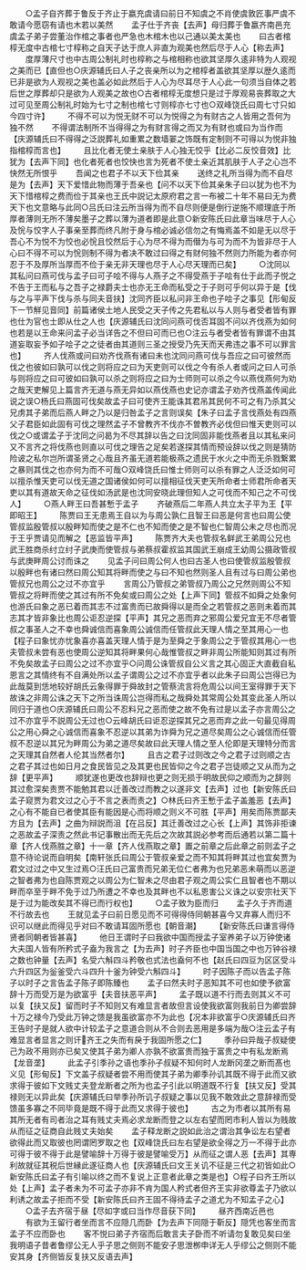 <!-- { "loadSidebar": true } -->
　　○孟子自齐葬于鲁反于齐止于嬴充虞请曰前日不知虞之不肖使虞敦匠事严虞不敢请今愿窃有请也木若以美然
　　孟子仕于齐丧【去声】母归葬于鲁嬴齐南邑充虞孟子弟子尝董治作棺之事者也严急也木棺木也以己通以美太美也
　　曰古者棺椁无度中古棺七寸椁称之自天子达于庶人非直为观美也然后尽于人心【称去声】
　　度厚薄尺寸也中古周公制礼时也椁称之与棺相称也欲其坚厚久逺非特为人观视之美而已【直但也○庆源辅氏曰人子之丧亲所以为之棺椁者盖欲其坚厚以歴久逺而已非是欲为人观视之美也盖必如此然后于人心为尽耳尽于人心此一句须当自体之若后世之厚葬却只是欲为人观美之故也○古者棺椁无度想只是过于厚观易丧葬取之大过可见至周公制礼时始为七寸之制也棺七寸则椁亦七寸也○双峰饶氏曰周七寸只如今四寸许】
　　不得不可以为悦无财不可以为悦得之为有财古之人皆用之吾何为独不然
　　不得谓法制所不当得得之为有财言得之而又为有财也或曰为当作而【庆源辅氏曰不得得之泛説葬礼如重累之数墙翣之饰既有定制则不可得以为悦非独指棺椁而言也】
　　且比化者无使土亲肤于人心独无恔乎【比必二反恔音效】比犹为【去声下同】也化者死者也恔快也言为死者不使土亲近其肌肤于人子之心岂不快然无所恨乎
　　吾闻之也君子不以天下俭其亲
　　送终之礼所当得为而不自尽是为【去声】天下爱惜此物而薄于吾亲也【问不以天下俭其亲朱子曰以犹为也不为天下惜棺椁之费而俭于其亲也王氏中説记太原府君之言一布被二十年不易曰无为费天下也文意略与此同○吕氏曰注云所当得为而不自尽则便是倒行逆施不顺理底于所厚者薄则无所不薄矣墨子之葬以薄为道者即是此意○新安陈氏曰此章当味尽于人心及恱与恔字人子事亲至葬而终凡附于身与棺必诚必信勿之有悔焉盖不如是无以尽于吾心不为悦不为恔也必恱且恔然后于心为尽不得为而僣为与可为而不为皆非尽于人心曰不得不可以为恱则制不得为者决不敢过曰得之有财何独不然则力所能为者亦何忍于不及厚所当厚而不俭于亲无非天理也尽于人心尽天理而已矣】
　　○沈同以其私问曰燕可伐与孟子曰可子哙不得与人燕子之不得受燕于子哙有仕于此而子悦之不告于王而私与之吾子之禄爵夫士也亦无王命而私受之于子则可乎何以异于是【伐与之与平声下伐与杀与同夫音扶】沈同齐臣以私问非王命也子哙子之事见【形甸反下一节觧见音同】前篇诸侯土地人民受之天子传之先君私以与人则与者受者皆有罪也仕为官也士即从仕之人也【庆源辅氏曰沈同问燕可伐否耳固不问以齐伐燕为如何也若是以王命来问孟子必当详告之不但曰可而已也○注云与者受者皆有罪谓不由其道妄取妄予如子哙子之之徒者由其道则三圣之授受乃先天而天弗违之事不可以罪言也】
　　齐人伐燕或问曰劝齐伐燕有诸曰未也沈同问燕可伐与吾应之曰可彼然而伐之也彼如曰孰可以伐之则将应之曰为天吏则可以伐之今有杀人者或问之曰人可杀与则将应之曰可彼如曰孰可以杀之则将应之曰为士师则可以杀之今以燕伐燕何为劝之哉天吏解见上篇言齐无道与燕无异如以燕伐燕也史记亦谓孟子劝齐伐燕盖传闻此说之误○杨氏曰燕固可伐矣故孟子曰可使齐王能诛其君吊其民何不可之有乃杀其父兄虏其子弟而后燕人畔之乃以是归咎孟子之言则误矣【朱子曰孟子言伐燕处有四燕父子君臣如此固有可伐之理然孟子不曾教齐不伐亦不曽教齐必伐但曰惟天吏则可以伐之○或谓孟子于沈同之问曷为不尽其辞以告之曰沈同固非能伐燕者且以其私来问又不言齐之将伐燕也则直以可伐之理告之足矣若遂探其情而预设辞以伐之则是猜防险诐之私尔岂所谓圣贤之心哉且齐虽无道若能极燕之遗民于水火之中而无杀戮繋累之暴则其伐之也亦何为而不可哉○双峰饶氏曰惟士师则可以杀有罪之人泛泛如何可以擅杀惟天吏可以伐无道之国诸侯如何可以擅相征伐天吏天所命者士师君所命者天吏以其有道故天命之征伐如汤武是也沈同安晓此理但知人之可伐而不知己之不可伐人】
　　○燕人畔王曰吾甚慙于孟子
　　齐破燕后二年燕人共立太子平为王【平即昭王】
　　陈贾曰王无患焉王自以为与周公孰仁且智王曰恶是何言也曰周公使管叔监殷管叔以殷畔知而使之是不仁也不知而使之是不智也仁智周公未之尽也而况于王乎贾请见而解之【恶监皆平声】
　　陈贾齐大夫也管叔名鲜武王弟周公兄也武王胜商杀纣立纣子武庚而使管叔与弟蔡叔霍叔监其国武王崩成王幼周公摄政管叔与武庚畔周公讨而诛之
　　见孟子问曰周公何人也曰古圣人也曰使管叔监殷管叔以殷畔也有诸曰然曰周公知其将畔而使之与曰不知也然则圣人且有过与曰周公弟也管叔兄也周公之过不亦宜乎
　　言周公乃管叔之弟管叔乃周公之兄然则周公不知管叔之将畔而使之其过有所不免矣或曰周公之处【上声下同】管叔不如舜之处象何也游氏曰象之恶已着而其志不过富贵而已故舜得以是而全之若管叔之恶则未着而其志其才皆非象比也周公讵忍逆探【平声】其兄之恶而弃之邪周公爱兄宜无不尽者管叔之事圣人之不幸也舜诚信而喜象周公诚信而任管叔此天理人情之至其用心一也【程子曰象忧亦忧象喜亦喜盖天理人情于是为至舜之于象周公之于管叔其用心一也夫管叔未尝有恶也使周公逆知其将畔果何心哉惟管叔之畔非周公所能知则其过有所不免矣故孟子曰周公之过不亦宜乎○问周公诛管叔自公义言之其心固正大直截自私恩言之其情终有不自满处所以孟子谓周公之过不亦宜乎者以此朱子曰周公岂得已为此哉莫到恁地较好胡氏云象得罪于舜故封之管蔡流言将危周公以间王室得罪于天下故诛之非周公诛之天下之所当诛周公岂得而私之哉舜处其常周公处其变此圣人所以同归于道也○庆源辅氏曰周公不忍料兄之恶而使之故不免有过是以孟子亦言周公之过不亦宜乎不説周公无过也○云峰胡氏曰讵忍逆探其兄之恶而弃之此一句最见得周公之用心舜之心诚信而喜象不忍逆以其弟为诈舜为兄之道尽矣周公之心诚信而任管叔不忍逆以其兄为畔周公为弟之道尽矣故曰此天理人情之至人伦即是天理特分而言之天理其自然者人伦其当然者尔】
　　且古之君子过则改之今之君子过则顺之古之君子其过也如日月之食民皆见之及其更也民皆仰之今之君子岂徒顺之又从而为之辞【更平声】
　　顺犹遂也更改也辞辩也更之则无损于明故民仰之顺而为之辞则其过愈深矣责贾不能勉其君以迁善改过而教之以遂非文【去声】过也【新安陈氏曰孟子窥贾为君文过之心于不言之表而责之】○林氏曰齐王慙于孟子盖羞恶【去声】之心有不能自已者使其臣有能因是心而将顺之则义不可胜【平声】用矣而陈贾鄙夫方且为【去声】之曲为辩説而沮【在吕反】其迁善改过之心长【上声】其饰非拒谏之恶故孟子深责之然此书记事散出而无先后之次故其説必参考而后通若以第二篇十章【齐人伐燕胜之章】十一章【齐人伐燕取之章】置之前章之后此章之前则孟子之意不待论说而自明矣【南轩张氏曰周公于管叔亲爱之而不知其将畔其过也宜矣贾为君文过过之中又生过焉○汪氏曰己富贵而兄弟无位仁者弗为也兄弟恶未萌而以恶逆之智者弗为也自陈贾观之以周公为仁智未之尽由君子观之周公实仁且智者也不期以畔而卒至于畔不免于过乃所遭之不幸也及其畔也不以私恩害公义诛之以安宗社天下是于过为能改矣其不得已而行权也】
　　○孟子致为臣而归
　　孟子久于齐而道不行故去也
　　王就见孟子曰前日愿见而不可得得侍同朝甚喜今又弃寡人而归不识可以继此而得见乎对曰不敢请耳固所愿也【朝音潮】
　　【新安陈氏曰谦言得侍贤者同朝者皆甚喜】
　　他日王谓时子曰我欲中国而授孟子室养弟子以万钟使诸大夫国人皆有所矜式子盍为我言之【为去声】时子齐臣也中国当国之中也万钟谷禄之数也钟量【去声】名受六斛四斗矜敬也式法也盍何不也【赵氏曰四豆为区区受斗六升四区为釡釜受六斗四升十釜为钟受六斛四斗】
　　时子因陈子而以告孟子陈子以时子之言告孟子陈子即陈臻也
　　孟子曰然夫时子恶知其不可也如使予欲富辞十万而受万是为欲富乎【夫音扶恶平声】
　　孟子既以道不行而去则其义不可以复【扶又反】留而时子不知则又有难显言者故但言设使我欲富则我前日为卿尝辞十万之禄今乃受此万钟之馈是我虽欲富亦不为此也【况本非欲富乎○庆源辅氏曰齐王告时子是就人欲中计较孟子之意道合则从不合则去恶用是多端为哉○注云孟子有难显言者显言之则讦齐王之失而有戾于我固所愿之仁】
　　季孙曰异哉子叔疑使己为政不用则亦已矣又使其子弟为卿人亦孰不欲富贵而独于富贵之中有私龙断焉【龙音垄】
　　此孟子引季孙之语也季孙子叔疑不知何时人龙断冈垄之断而髙也义见【形甸反】下文盖子叔疑者尝不用而使其子弟为卿季孙讥其既不得于此而又欲求得于彼如下文贱丈夫登龙断者之所为也孟子引此以明道既不行复【扶又反】受其禄则无以异此矣【庆源辅氏曰举季孙所讥子叔疑之事以见我不敢效此之意辞禄而受馈虽多寡之不同毕竟是既不得于此而又求得于彼也】
　　古之为市者以其所有易其所无者有司者治之耳有贱丈夫焉必求龙断而登之以左右望而罔市利人皆以为贱故从而征之征商自此贱丈夫始矣
　　孟子释龙断之説如此治之谓治其争讼左右望者欲得此而又取彼也罔谓罔罗取之也【双峰饶氏曰左右望是欲全得之万一不得于此亦可得于彼不得于此是譬喻辞十万得于彼是譬喻受万】从而征之谓人恶【去声】其専利故就征其税后世縁此遂征商人也【庆源辅氏曰文王关讥不征是三代之初皆如此○新安陈氏曰孟子有引喻以终之而不复说上正意者此章之类是也】○程子曰齐王所以处【上声】孟子者未为不可孟子亦非不肯为国人矜式者但齐王实非欲尊孟子乃欲以利诱之故孟子拒而不受【新安陈氏曰齐王固不得待孟子之道尤为不知孟子之心】
　　○孟子去齐宿于昼【尽如字或曰当作尽音获下同】
　　昼齐西南近邑也
　　有欲为王留行者坐而言不应隠几而卧【为去声下同隠于靳反】隠凭也客坐而言孟子不应而卧也
　　客不悦曰弟子齐宿而后敢言夫子卧而不听请勿复敢见矣曰坐我明语子昔者鲁缪公无人乎子思之侧则不能安子思泄栁申详无人乎缪公之侧则不能安其身【齐侧皆反复扶又反语去声】
